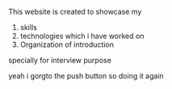 This website is created to showcase my
1. skills
2. technologies which i have worked on 
3. Organization of introduction

specially for interview purpose

yeah i gorgto the push button so doing it again